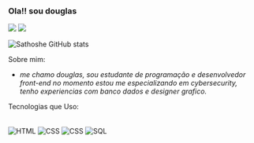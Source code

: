 ### Ola!! sou douglas

<div> 
 <a href="https://t.me/sath0sh" target="_blank"><img src="https://img.shields.io/badge/Telegram-2CA5E0?style=for-the-badge&logo=telegram&logoColor=whitek"></a>
  <a href="https://www.youtube.com/channel/UC6FqODAMiVNtKONWddnmbsg" target="_blank"><img src="https://img.shields.io/badge/YouTube-FF0000?style=for-the-badge&logo=youtube&logoColor=white" target="_blank"></a>

![Sathoshe GitHub stats](https://github-readme-stats.vercel.app/api?username=sathoshe&show_icons=true&theme=dracula)


Sobre mim: 
- _me chamo douglas, sou estudante de programação e desenvolvedor front-end no momento estou me especializando em cybersecurity, tenho experiencias com banco dados e designer grafico._ 

Tecnologias que Uso:
 <div>
<div style="display: inline_block"><br>     
   <img align="center" alt="HTML" 
  src="https://img.shields.io/badge/HTML5-E34F26?style=for-the-badge&logo=html5&logoColor=white">
   <img align="center" alt="CSS" 
  src="https://img.shields.io/badge/CSS-239120?&style=for-the-badge&logo=css3&logoColor=white">
   <img align="center" alt="CSS" 
  src="https://img.shields.io/badge/Ruby-CC342D?style=for-the-badge&logo=ruby&logoColor=white">
  <img align="center" alt="SQL" 
  src="https://img.shields.io/badge/MySQL-00000F?style=for-the-badge&logo=mysql&logoColor=white">
  
  
  
</div>
